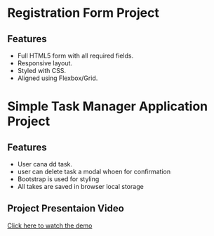 # Registration Form Project

## Features

- Full HTML5 form with all required fields.
- Responsive layout.
- Styled with CSS.
- Aligned using Flexbox/Grid.

# Simple Task Manager Application Project

## Features

- User cana dd task.
- user can delete task a modal whoen for confirmation
- Bootstrap is used for styling
- All takes are saved in browser local storage

## Project Presentaion Video

[Click here to watch the demo](Yhttps://www.loom.com/share/37ad51ad46d64ab88da742daff626164?sid=930ff4c3-cd75-42cd-a705-573c50160808)

